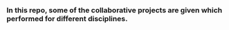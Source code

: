 ### In this repo, some of the collaborative projects are given which performed for different disciplines.
